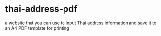 # thai-address-pdf
a website that you can use to input Thai address information and save it to an A4 PDF template for printing
